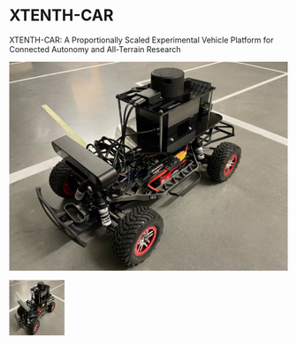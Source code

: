 # XTENTH-CAR
XTENTH-CAR: A Proportionally Scaled Experimental Vehicle Platform for Connected Autonomy and All-Terrain Research

![](https://github.com/Shathushan-Sivashangaran/XTENTH-CAR/blob/main/XTENTH-CAR_assembled.JPG)

<img src="https://github.com/Shathushan-Sivashangaran/XTENTH-CAR/blob/main/XTENTH-CAR_assembled.JPG" width="100" height="100">
